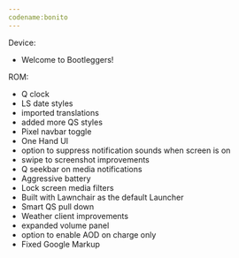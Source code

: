 ```yaml
---
codename:bonito
---
```


Device:
 - Welcome to Bootleggers!

ROM:
 - Q clock
 - LS date styles
 - imported translations
 - added more QS styles
 - Pixel navbar toggle
 - One Hand UI
 - option to suppress notification sounds when screen is on
 - swipe to screenshot improvements
 - Q seekbar on media notifications
 - Aggressive battery
 - Lock screen media filters
 - Built with Lawnchair as the default Launcher
 - Smart QS pull down
 - Weather client improvements
 - expanded volume panel
 - option to enable AOD on charge only
 - Fixed Google Markup

